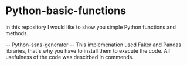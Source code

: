 # Python-basic-functions

In this repository I would like to show you simple Python functions and methods.

-- Python-ssns-generator --
This implemenation used Faker and Pandas libraries, that's why you have to install them to execute the code.
All usefulness of the code was descirbed in commends.
